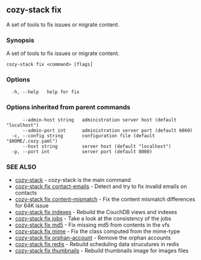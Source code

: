 ## cozy-stack fix

A set of tools to fix issues or migrate content.

### Synopsis

A set of tools to fix issues or migrate content.

```
cozy-stack fix <command> [flags]
```

### Options

```
  -h, --help   help for fix
```

### Options inherited from parent commands

```
      --admin-host string   administration server host (default "localhost")
      --admin-port int      administration server port (default 6060)
  -c, --config string       configuration file (default "$HOME/.cozy.yaml")
      --host string         server host (default "localhost")
  -p, --port int            server port (default 8080)
```

### SEE ALSO

* [cozy-stack](cozy-stack.md)	 - cozy-stack is the main command
* [cozy-stack fix contact-emails](cozy-stack_fix_contact-emails.md)	 - Detect and try to fix invalid emails on contacts
* [cozy-stack fix content-mismatch](cozy-stack_fix_content-mismatch.md)	 - Fix the content mismatch differences for 64K issue
* [cozy-stack fix indexes](cozy-stack_fix_indexes.md)	 - Rebuild the CouchDB views and indexes
* [cozy-stack fix jobs](cozy-stack_fix_jobs.md)	 - Take a look at the consistency of the jobs
* [cozy-stack fix md5](cozy-stack_fix_md5.md)	 - Fix missing md5 from contents in the vfs
* [cozy-stack fix mime](cozy-stack_fix_mime.md)	 - Fix the class computed from the mime-type
* [cozy-stack fix orphan-account](cozy-stack_fix_orphan-account.md)	 - Remove the orphan accounts
* [cozy-stack fix redis](cozy-stack_fix_redis.md)	 - Rebuild scheduling data strucutures in redis
* [cozy-stack fix thumbnails](cozy-stack_fix_thumbnails.md)	 - Rebuild thumbnails image for images files

